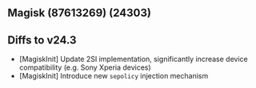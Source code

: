 ## Magisk (87613269) (24303)

## Diffs to v24.3

- [MagiskInit] Update 2SI implementation, significantly increase device compatibility (e.g. Sony Xperia devices)
- [MagiskInit] Introduce new `sepolicy` injection mechanism
